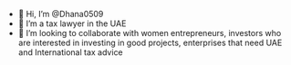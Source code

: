 - 👋 Hi, I’m @Dhana0509
- 👀 I’m a tax lawyer in the UAE
- 💞️ I’m looking to collaborate with women entrepreneurs, investors who are interested in investing in good projects, enterprises that need UAE and International tax advice


<!---
Dhana0509/Dhana0509 is a ✨ special ✨ repository because its `README.md` (this file) appears on your GitHub profile.
You can click the Preview link to take a look at your changes.
--->
